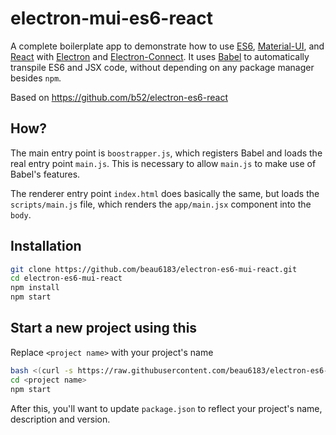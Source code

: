 # electron-mui-es6-react

A complete boilerplate app to demonstrate how to use [ES6], [Material-UI], and [React] with
[Electron] and [Electron-Connect]. It uses [Babel] to automatically transpile ES6 and JSX code,
without depending on any package manager besides `npm`.

Based on https://github.com/b52/electron-es6-react

## How?

The main entry point is `boostrapper.js`, which registers Babel and loads the
real entry point `main.js`. This is necessary to allow `main.js` to make use of
Babel's features.

The renderer entry point `index.html` does basically the same, but loads the
`scripts/main.js` file, which renders the `app/main.jsx` component into the `body`.

## Installation

```bash
git clone https://github.com/beau6183/electron-es6-mui-react.git
cd electron-es6-mui-react
npm install
npm start
```
## Start a new project using this
Replace `<project name>` with your project's name 
```bash
bash <(curl -s https://raw.githubusercontent.com/beau6183/electron-es6-mui-react/master/createProject.sh) <project name>
cd <project name>
npm start
```
After this, you'll want to update `package.json` to reflect your project's name, description and version.

[ES6]: http://exploringjs.com/
[React]: https://facebook.github.io/react/
[Electron]: http://electron.atom.io/
[Babel]: http://babeljs.io
[Electron-Connect]: https://github.com/Quramy/electron-connect
[Material-UI]: http://www.material-ui.com/